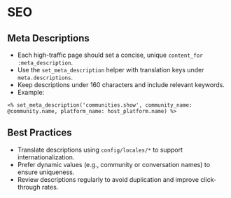 # SEO

## Meta Descriptions

- Each high-traffic page should set a concise, unique `content_for :meta_description`.
- Use the `set_meta_description` helper with translation keys under `meta.descriptions`.
- Keep descriptions under 160 characters and include relevant keywords.
- Example:

```erb
<% set_meta_description('communities.show', community_name: @community.name, platform_name: host_platform.name) %>
```

## Best Practices

- Translate descriptions using `config/locales/*` to support internationalization.
- Prefer dynamic values (e.g., community or conversation names) to ensure uniqueness.
- Review descriptions regularly to avoid duplication and improve click-through rates.
